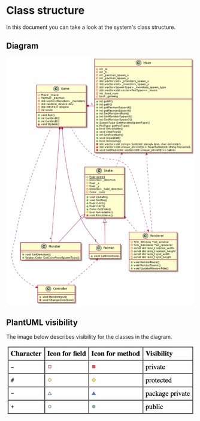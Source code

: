 # Class structure

In this document you can take a look at the system's class structure.

## Diagram

![Diagram](diagrams/ClassDiagram.png)

## PlantUML visibility
The image below describes visibility for the classes in the diagram.

![Defining Visibility](../images/defining-visibility.png)
